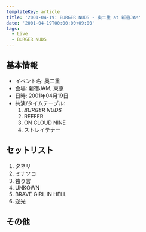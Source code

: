 ```yaml
---
templateKey: article
title: '2001-04-19: BURGER NUDS - 奥二重 at 新宿JAM'
date: '2001-04-19T00:00:00+09:00'
tags:
  - Live
  - BURGER NUDS
---
```

## 基本情報

* イベント名: 奥二重
* 会場: 新宿JAM, 東京
* 日時: 2001年04月19日
* 共演/タイムテーブル:
  1. *BURGER NUDS*
  1. REEFER
  1. ON CLOUD NINE
  1. ストレイテナー

## セットリスト

1. タネリ
1. ミナソコ
1. 独り言
1. UNKOWN
1. BRAVE GIRL IN HELL
1. 逆光

## その他

